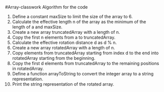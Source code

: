 #Array-classwork
Algorithm for the code


1. Define a constant maxSize to limit the size of the array to 6.
2. Calculate the effective length n of the array as the minimum of the length of a and maxSize.
3. Create a new array truncatedArray with a length of n.
4. Copy the first n elements from a to truncatedArray.
5. Calculate the effective rotation distance d as d % n.
6. Create a new array rotatedArray with a length of n.
7. Copy elements from truncatedArray starting from index d to the end into rotatedArray starting from the beginning.
8. Copy the first d elements from truncatedArray to the remaining positions in rotatedArray.
9. Define a function arrayToString to convert the integer array to a string representation.
10. Print the string representation of the rotated array.
